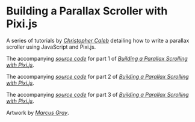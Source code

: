 Building a Parallax Scroller with Pixi.js
=========================================

A series of tutorials by *[Christopher Caleb](http://www.yeahbutisitflash.com/?page_id=2)* detailing how to write a parallax scroller using JavaScript and Pixi.js.

The accompanying *[source code](https://github.com/ccaleb/pixi-parallax-scroller/tree/master/tutorial-1)* for part 1 of *[Building a Parallax Scrolling with Pixi.js](http://www.yeahbutisitflash.com/?p=5226)*.

The accompanying *[source code](https://github.com/ccaleb/pixi-parallax-scroller/tree/master/tutorial-2)* for part 2 of *[Building a Parallax Scrolling with Pixi.js](http://www.yeahbutisitflash.com/?p=5226)*.

The accompanying *[source code](https://github.com/ccaleb/pixi-parallax-scroller/tree/master/tutorial-3)* for part 3 of *[Building a Parallax Scrolling with Pixi.js](http://www.yeahbutisitflash.com/?p=6496)*.

Artwork by *[Marcus Gray](http://gray-marcus.wix.com/grayillustration)*.
